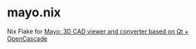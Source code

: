 # mayo.nix
Nix Flake for [Mayo: 3D CAD viewer and converter based on Qt + OpenCascade](https://github.com/fougue/mayo)
